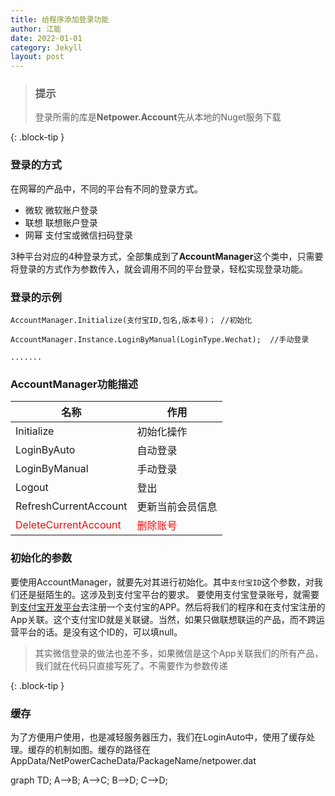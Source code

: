 ```yaml
---
title: 给程序添加登录功能
author: 江能
date: 2022-01-01
category: Jekyll
layout: post
---
```

> ### 提示
> 登录所需的库是**Netpower.Account**先从本地的Nuget服务下载
> 
{: .block-tip }  

### 登录的方式  
在网幂的产品中，不同的平台有不同的登录方式。
- 微软 微软账户登录
- 联想 联想账户登录
- 网幂 支付宝或微信扫码登录  
 
3种平台对应的4种登录方式，全部集成到了**AccountManager**这个类中，只需要将登录的方式作为参数传入，就会调用不同的平台登录，轻松实现登录功能。

### 登录的示例
    
    AccountManager.Initialize(支付宝ID,包名,版本号)； //初始化 
    
    AccountManager.Instance.LoginByManual(LoginType.Wechat);  //手动登录

    .......  

### AccountManager功能描述  
|名称|作用|
|  ----  | ----  |
|Initialize|初始化操作|
|LoginByAuto|自动登录|
|LoginByManual|手动登录|
|Logout|登出|
|RefreshCurrentAccount|更新当前会员信息|
|<font color="#FF0000">DeleteCurrentAccount</font>|<font color="#FF0000">删除账号</font>|  

### 初始化的参数
要使用AccountManager，就要先对其进行初始化。其中`支付宝ID`这个参数，对我们还是挺陌生的。这涉及到支付宝平台的要求。
要使用支付宝登录账号，就需要到[支付宝开发平台](https://open.alipay.com/develop/manage)去注册一个支付宝的APP。然后将我们的程序和在支付宝注册的App关联。这个支付宝ID就是关联键。当然，如果只做联想联运的产品，而不跨运营平台的话。是没有这个ID的，可以填null。  

> 其实微信登录的做法也差不多，如果微信是这个App关联我们的所有产品，我们就在代码只直接写死了。不需要作为参数传递
> 
{: .block-tip }  

### 缓存  
为了方便用户使用，也是减轻服务器压力，我们在LoginAuto中，使用了缓存处理。缓存的机制如图。缓存的路径在AppData/NetPowerCacheData/PackageName/netpower.dat

<div class="mermaid">
graph TD;
    A-->B;
    A-->C;
    B-->D;
    C-->D;
</div>